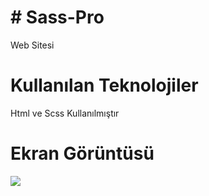 <h1> # Sass-Pro </h1>

Web Sitesi

<h1> Kullanılan Teknolojiler </h1>

Html ve Scss Kullanılmıştır

<h1> Ekran Görüntüsü </h1>

![](Scss.gif)